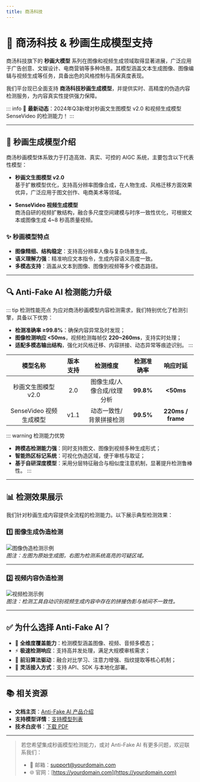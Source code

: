 ```yaml
---
title: 商汤科技
---
```


# 🎨 商汤科技 & 秒画生成模型支持

商汤科技旗下的 **秒画大模型** 系列在图像和视频生成领域取得显著进展，广泛应用于广告创意、文娱设计、电商营销等多种场景。其模型涵盖文本生成图像、图像编辑与视频生成等任务，具备出色的风格控制与高保真度表现。

我们平台现已全面支持 **商汤科技秒画生成模型**，并提供实时、高精度的伪造内容检测服务，为内容真实性提供强力保障。

::: info
📢 **最新动态**：2024年Q3新增对秒画文生图模型 v2.0 和视频生成模型 SenseVideo 的检测能力！
:::

---

## 🌟 秒画生成模型介绍

商汤秒画模型体系致力于打造高效、真实、可控的 AIGC 系统，主要包含以下代表性模型：

- **秒画文生图模型 v2.0**  
  基于扩散模型优化，支持高分辨率图像合成，在人物生成、风格迁移方面效果优异，广泛应用于图文创作、电商美术等领域。

- **SenseVideo 视频生成模型**  
  商汤自研的视频扩散结构，融合多尺度空间建模与时序一致性优化，可根据文本或图像生成 4~8 秒高质量视频。

### ✨ 秒画模型特点

- **图像精细、结构稳定**：支持高分辨率人像与复杂场景生成。
- **语义理解力强**：精准响应文本指令，生成内容语义高度一致。
- **多模态支持**：涵盖从文本到图像、图像到视频等多个模态路径。

---

## 🔍 Anti-Fake AI 检测能力升级

::: tip 检测性能亮点
为应对商汤秒画模型内容检测需求，我们特别优化了检测引擎，具备以下优势：

- **检测准确率 ≥99.8%**：确保内容异常及时发现；
- **图像检测响应 <50ms**，视频检测每帧仅 **220~260ms**，支持实时处理；
- **适配多模态输出结构**，强化对风格迁移、内容拼接、动态异常等痕迹识别。
:::

|       模型名称        |   版本支持   |         检测维度         | 检测准确率 |    响应时延     |
|:---------------------:|:------------:|:------------------------:|:---------:|:--------------:|
| 秒画文生图模型 v2.0   |     2.0      | 图像生成/人像合成/纹理分析 | **99.8%** |   **<50ms**    |
| SenseVideo 视频生成模型 |    v1.1      | 动态一致性/背景拼接检测    | **99.5%** | **220ms / frame** |

::: warning 检测能力优势
- **跨模态检测能力强**：同时支持图文、图像到视频多种生成形式；
- **智能热区标记系统**：可视化伪造区域，便于审核与取证；
- **基于自研深度模型**：采用分层特征融合与相似度注意机制，显著提升检测鲁棒性。
:::

---

## 📊 检测效果展示

我们针对秒画生成内容提供全流程的检测能力。以下展示典型检测效果：

### 1️⃣ 图像生成伪造检测

![图像伪造检测示例](https://yourdomain.com/assets/sense-image-detect.jpg)  
*图注：左图为原始生成图，右图为检测系统高亮的可疑区域。*

---

### 2️⃣ 视频内容伪造检测

![视频检测示例](https://yourdomain.com/assets/sense-video-detect.jpg)  
*图注：检测工具自动识别视频生成内容中存在的拼接伪影与帧间不一致性。*

---

## ✅ 为什么选择 Anti-Fake AI？

- 🔐 **全维度覆盖能力**：检测模型涵盖图像、视频、音频多模态；
- ⚡ **极速检测响应**：支持高并发处理，满足大规模审核需求；
- 🧠 **前沿算法驱动**：融合对比学习、注意力增强、指纹提取等核心机制；
- 🧩 **灵活接入方式**：支持 API、SDK 与本地化部署。

---

## 📚 相关资源

- **文档主页**：[Anti-Fake AI 产品介绍](../quick_start/brief.md)
- **支持模型详情**：[支持模型列表](./overview.md)
- **技术白皮书**：[下载 PDF](https://yourdomain.com/whitepaper.pdf)

---

> 若您希望集成秒画模型检测能力，或对 Anti-Fake AI 有更多问题，欢迎联系我们：
>
> - 📧 邮箱：[support@yourdomain.com](mailto:support@yourdomain.com)  
> - 🌐 官网：[https://yourdomain.com](https://yourdomain.com)
